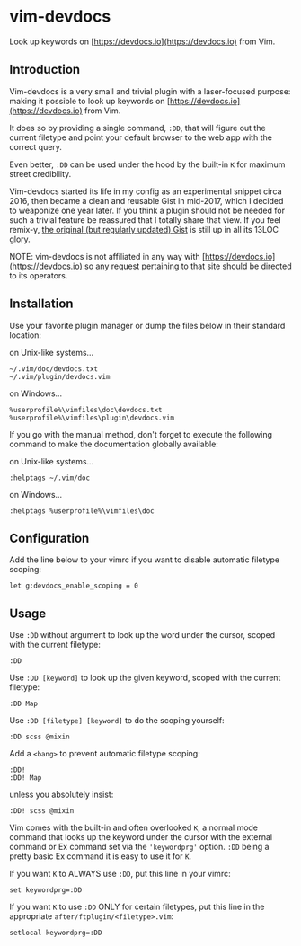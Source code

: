 # vim-devdocs

Look up keywords on [https://devdocs.io](https://devdocs.io) from Vim.

## Introduction

Vim-devdocs is a very small and trivial plugin with a laser-focused purpose: making it possible to look up keywords on [https://devdocs.io](https://devdocs.io) from Vim.

It does so by providing a single command, `:DD`, that will figure out the current filetype and point your default browser to the web app with the correct query.

Even better, `:DD` can be used under the hood by the built-in `K` for maximum street credibility.

Vim-devdocs started its life in my config as an experimental snippet circa 2016, then became a clean and reusable Gist in mid-2017, which I decided to weaponize one year later. If you think a plugin should not be needed for such a trivial feature be reassured that I totally share that view. If you feel remix-y, [the original (but regularly updated) Gist](https://gist.github.com/romainl/8d3b73428b4366f75a19be2dad2f0987) is still up in all its 13LOC glory.

NOTE: vim-devdocs is not affiliated in any way with [https://devdocs.io](https://devdocs.io) so any request pertaining to that site should be directed to its operators.

## Installation

Use your favorite plugin manager or dump the files below in their standard location:

on Unix-like systems…

    ~/.vim/doc/devdocs.txt
    ~/.vim/plugin/devdocs.vim

on Windows…

    %userprofile%\vimfiles\doc\devdocs.txt
    %userprofile%\vimfiles\plugin\devdocs.vim

If you go with the manual method, don't forget to execute the following command to make the documentation globally available:

on Unix-like systems…

    :helptags ~/.vim/doc

on Windows…

    :helptags %userprofile%\vimfiles\doc

## Configuration

Add the line below to your vimrc if you want to disable automatic filetype scoping:

    let g:devdocs_enable_scoping = 0

## Usage

Use `:DD` without argument to look up the word under the cursor, scoped with the current filetype:

    :DD

Use `:DD [keyword]` to look up the given keyword, scoped with the current filetype:

    :DD Map

Use `:DD [filetype] [keyword]` to do the scoping yourself:

    :DD scss @mixin

Add a `<bang>` to prevent automatic filetype scoping:

    :DD!
    :DD! Map

unless you absolutely insist:

    :DD! scss @mixin

Vim comes with the built-in and often overlooked `K`, a normal mode command that looks up the keyword under the cursor with the external command or Ex command set via the `'keywordprg'` option. `:DD` being a pretty basic Ex command it is easy to use it for `K`.

If you want `K` to ALWAYS use `:DD`, put this line in your vimrc:

    set keywordprg=:DD

If you want `K` to use `:DD` ONLY for certain filetypes, put this line in the appropriate `after/ftplugin/<filetype>.vim`:

    setlocal keywordprg=:DD
